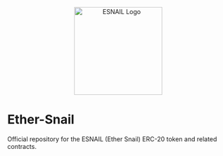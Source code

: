 <p align="center">
  <img src="9b29cbbe-6739-48ef-b7d2-f2bd8f785470.png" alt="ESNAIL Logo" width="200"/>
</p>

# Ether-Snail

Official repository for the ESNAIL (Ether Snail) ERC-20 token and related contracts.
